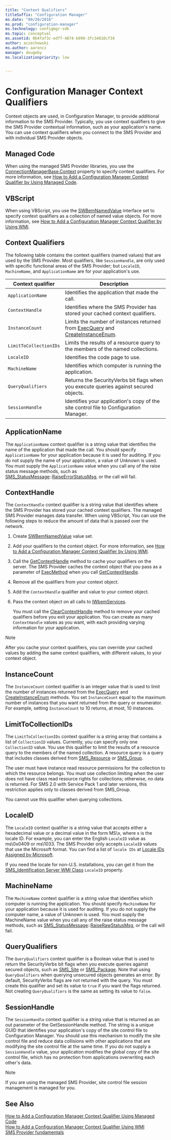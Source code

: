 ```yaml
---
title: "Context Qualifiers"
titleSuffix: "Configuration Manager"
ms.date: "09/20/2016"
ms.prod: "configuration-manager"
ms.technology: configmgr-sdk
ms.topic: conceptual
ms.assetid: 0b4faf3c-edff-4874-b998-3fc34810cf34
author: aczechowski
ms.author: aaroncz
manager: dougebyms.localizationpriority: low


---
```

# Configuration Manager Context Qualifiers
Context objects are used, in Configuration Manager, to provide additional information to the SMS Provider. Typically, you use context qualifiers to give the SMS Provider contextual information, such as your application's name. You can use context qualifiers when you connect to the SMS Provider and with individual SMS Provider objects.  

## Managed Code  
 When using the managed SMS Provider libraries, you use the [ConnectionManagerBase.Context](/previous-versions/system-center/developer/cc147087(v=msdn.10)) property to specify context qualifiers. For more information, see [How to Add a Configuration Manager Context Qualifier by Using Managed Code](../../../develop/core/understand/how-to-add-a-configuration-manager-context-qualifier-by-using-managed-code.md).  

## VBScript  
 When using VBScript, you use the [SWBemNamedValue](/windows/win32/wmisdk/swbemnamedvalue) interface set to specify context qualifiers as a collection of named value objects. For more information, see [How to Add a Configuration Manager Context Qualifier by Using WMI](../../../develop/core/understand/how-to-add-a-configuration-manager-context-qualifier-by-using-wmi.md).  

## Context Qualifiers  
 The following table contains the context qualifiers (named values) that are used by the SMS Provider. Most qualifiers, like `SessionHandle`, are only used with specific functional areas of the SMS Provider; but `LocaleID`, `MachineName`, and `ApplicationName` are for your application's use.  

|Context qualifier|Description|  
|-----------------------|-----------------|  
|`ApplicationName`|Identifies the application that made the call.|  
|`ContextHandle`|Identifies where the SMS Provider has stored your cached context qualifiers.|  
|`InstanceCount`|Limits the number of instances returned from [ExecQuery](/windows/win32/api/wbemcli/nf-wbemcli-iwbemservices-execquery) and [CreateInstanceEnum](/windows/win32/api/wbemcli/nf-wbemcli-iwbemservices-createinstanceenum).|  
|`LimitToCollectionIDs`|Limits the results of a resource query to the members of the named collections.|  
|`LocaleID`|Identifies the code page to use.|  
|`MachineName`|Identifies which computer is running the application.|  
|`QueryQualifiers`|Returns the SecurityVerbs bit flags when you execute queries against secured objects.|  
|`SessionHandle`|Identifies your application's copy of the site control file to Configuration Manager.|  

## ApplicationName  
 The `ApplicationName` context qualifier is a string value that identifies the name of the application that made the call. You should specify `ApplicationName` for your application because it is used for auditing. If you do not supply the name of your application, a value of Unknown is used. You must supply the `ApplicationName` value when you call any of the raise status message methods, such as [SMS_StatusMessage](../../reference/core/servers/manage/sms_statusmessage-server-wmi-class.md)::[RaiseErrorStatusMsg](../../reference/core/servers/manage/raiseerrorstatusmsg-method-in-class-sms_statusmessage.md), or the call will fail.  

## ContextHandle  
 The `ContextHandle` context qualifier is a string value that identifies where the SMS Provider has stored your cached context qualifiers. The managed SMS Provider manages data transfer. When using VBScript, You can use the following steps to reduce the amount of data that is passed over the network.  

1. Create [SWBemNamedValue](/windows/win32/wmisdk/swbemnamedvalue) value set.

2. Add your qualifiers to the context object. For more information, see [How to Add a Configuration Manager Context Qualifier by Using WMI](../../../develop/core/understand/how-to-add-a-configuration-manager-context-qualifier-by-using-wmi.md).  

3. Call the [GetContextHandle](../../reference/misc/getcontexthandle-method-in-class-sms_contextmethods.md) method to cache your qualifiers on the server. The SMS Provider caches the context object that you pass as a parameter of [ExecMethod](/windows/win32/api/wbemcli/nf-wbemcli-iwbemservices-execmethod) when you call [GetContextHandle](../../reference/misc/getcontexthandle-method-in-class-sms_contextmethods.md).  

4. Remove all the qualifiers from your context object.  

5. Add the `ContextHandle` qualifier and value to your context object.  

6. Pass the context object on all calls to [IWbemServices](/windows/win32/api/wbemcli/nn-wbemcli-iwbemservices).  

   You must call the [ClearContextHandle](../../reference/misc/clearcontexthandle-method-in-class-sms_contextmethods.md) method to remove your cached qualifiers before you exit your application. You can create as many `ContextHandle` values as you want, with each providing varying information for your application.  

> [!NOTE]
>  After you cache your context qualifiers, you can override your cached values by adding the same context qualifiers, with different values, to your context object.  

## InstanceCount  
The `InstanceCount` context qualifier is an integer value that is used to limit the number of instances returned from the [ExecQuery](/windows/win32/api/wbemcli/nf-wbemcli-iwbemservices-execquery) and [CreateInstanceEnum](/windows/win32/api/wbemcli/nf-wbemcli-iwbemservices-createinstanceenum) methods. You set `InstanceCount` equal to the maximum number of instances that you want returned from the query or enumerator. For example, setting `InstanceCount` to 10 returns, at most, 10 instances.  

## LimitToCollectionIDs  
 The `LimitToCollectionIDs` context qualifier is a string array that contains a list of `CollectionID` values. Currently, you can specify only one `CollectionID` value. You use this qualifier to limit the results of a resource query to the members of the named collection. A resource query is a query that includes classes derived from [SMS_Resource](../../reference/core/clients/manage/sms_resource-server-wmi-class.md) or [SMS_Group](../../reference/core/clients/manage/sms_group-server-wmi-class.md).  

 The user must have instance read resource permissions for the collection to which the resource belongs. You must use collection limiting when the user does not have class read resource rights for collections; otherwise, no data is returned. For SMS 2.0 with Service Pack 1 and later versions, this restriction applies only to classes derived from SMS_Group.  

 You cannot use this qualifier when querying collections.  

## LocaleID  
 The `LocaleID` context qualifier is a string value that accepts either a hexadecimal value or a decimal value in the form MS\x, where x is the locale ID. For example, you can enter the English `LocaleID` value as ms\0x0409 or ms\1033. The SMS Provider only accepts `LocaleID` values that use the Microsoft format. You can find a list of `locale IDs` at [Locale IDs Assigned by Microsoft](/openspecs/windows_protocols/ms-lcid).  

 If you need the locale for non-U.S. installations, you can get it from the [SMS_Identification Server WMI Class](../../../develop/reference/core/servers/configure/sms_identification-server-wmi-class.md) `LocaleID` property.  

## MachineName  
 The `MachineName` context qualifier is a string value that identifies which computer is running the application. You should specify `MachineName` for your application because it is used for auditing. If you do not supply the computer name, a value of Unknown is used. You must supply the MachineName value when you call any of the raise status message methods, such as [SMS_StatusMessage](../../reference/core/servers/manage/sms_statusmessage-server-wmi-class.md)::[RaiseRawStatusMsg](../../reference/core/servers/manage/raiserawstatusmsg-method-in-class-sms_statusmessage.md), or the call will fail.  

## QueryQualifiers  
 The `QueryQualifiers` context qualifier is a Boolean value that is used to return the SecurityVerbs bit flags when you execute queries against secured objects, such as [SMS_Site](../../reference/core/servers/configure/sms_site-server-wmi-class.md) or [SMS_Package](../../reference/core/servers/configure/sms_package-server-wmi-class.md). Note that using `QueryQualifiers` when querying unsecured objects generates an error. By default, SecurityVerbs flags are not returned with the query. You must create this qualifier and set its value to `true` if you want the flags returned. Not creating `QueryQualifiers` is the same as setting its value to `false`.  

## SessionHandle  
 The `SessionHandle` context qualifier is a string value that is returned as an out parameter of the GetSessionHandle method. The string is a unique GUID that identifies your application's copy of the site control file to Configuration Manager. You should use this mechanism to modify the site control file and reduce data collisions with other applications that are modifying the site control file at the same time. If you do not supply a `SessionHandle` value, your application modifies the global copy of the site control file, which has no protection from applications overwriting each other's data.  

> [!NOTE]
>  If you are using the managed SMS Provider, site control file session management is managed for you.  

## See Also  
 [How to Add a Configuration Manager Context Qualifier Using Managed Code](../../../develop/core/understand/how-to-add-a-configuration-manager-context-qualifier-by-using-managed-code.md)   
 [How to Add a Configuration Manager Context Qualifier Using WMI](../../../develop/core/understand/how-to-add-a-configuration-manager-context-qualifier-by-using-wmi.md)   
 [SMS Provider fundamentals](sms-provider-fundamentals.md)
